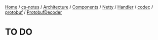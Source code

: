 [Home](https://mengxianbin.github.io) /
[cs-notes](https://mengxianbin.github.io/cs-notes/site) /
[Architecture](https://mengxianbin.github.io/cs-notes/site/Architecture) /
[Components](https://mengxianbin.github.io/cs-notes/site/Architecture/Components) /
[Netty](https://mengxianbin.github.io/cs-notes/site/Architecture/Components/Netty) /
[Handler](https://mengxianbin.github.io/cs-notes/site/Architecture/Components/Netty/Handler) /
[codec](https://mengxianbin.github.io/cs-notes/site/Architecture/Components/Netty/Handler/codec) /
[protobuf](https://mengxianbin.github.io/cs-notes/site/Architecture/Components/Netty/Handler/codec/protobuf) /
[ProtobufDecoder](https://mengxianbin.github.io/cs-notes/site/Architecture/Components/Netty/Handler/codec/protobuf/ProtobufDecoder)

# TO DO
